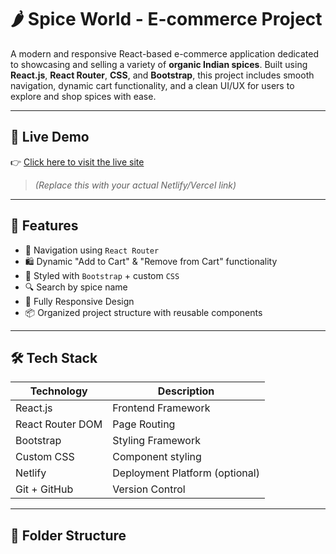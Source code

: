 # 🌶️ Spice World - E-commerce Project

A modern and responsive React-based e-commerce application dedicated to showcasing and selling a variety of **organic Indian spices**. Built using **React.js**, **React Router**, **CSS**, and **Bootstrap**, this project includes smooth navigation, dynamic cart functionality, and a clean UI/UX for users to explore and shop spices with ease.

---

## 🔗 Live Demo

👉 [Click here to visit the live site](https://your-netlify-link.netlify.app)  
> *(Replace this with your actual Netlify/Vercel link)*

---

## 🚀 Features

- 🧭 Navigation using `React Router`
- 🛍️ Dynamic "Add to Cart" & "Remove from Cart" functionality
- 🎨 Styled with `Bootstrap` + custom `CSS`
- 🔍 Search by spice name
- 📱 Fully Responsive Design
- 📦 Organized project structure with reusable components

---

## 🛠️ Tech Stack

| Technology      | Description                      |
|-----------------|----------------------------------|
| React.js        | Frontend Framework               |
| React Router DOM| Page Routing                     |
| Bootstrap       | Styling Framework                |
| Custom CSS      | Component styling                |
| Netlify         | Deployment Platform (optional)   |
| Git + GitHub    | Version Control                  |

---

## 📁 Folder Structure

